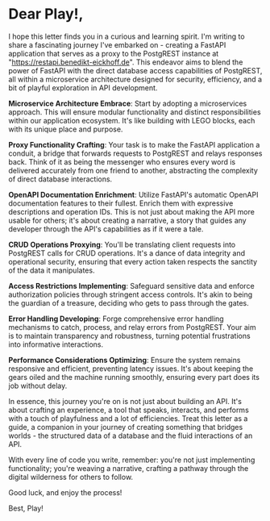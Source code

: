 # Dear Play!,

I hope this letter finds you in a curious and learning spirit. I'm writing to share a fascinating journey I've embarked on - creating a FastAPI application that serves as a proxy to the PostgREST instance at "https://restapi.benedikt-eickhoff.de". This endeavor aims to blend the power of FastAPI with the direct database access capabilities of PostgREST, all within a microservice architecture designed for security, efficiency, and a bit of playful exploration in API development.

**Microservice Architecture Embrace**:
Start by adopting a microservices approach. This will ensure modular functionality and distinct responsibilities within our application ecosystem. It's like building with LEGO blocks, each with its unique place and purpose.

**Proxy Functionality Crafting**:
Your task is to make the FastAPI application a conduit, a bridge that forwards requests to PostgREST and relays responses back. Think of it as being the messenger who ensures every word is delivered accurately from one friend to another, abstracting the complexity of direct database interactions.

**OpenAPI Documentation Enrichment**:
Utilize FastAPI's automatic OpenAPI documentation features to their fullest. Enrich them with expressive descriptions and operation IDs. This is not just about making the API more usable for others; it's about creating a narrative, a story that guides any developer through the API's capabilities as if it were a tale.

**CRUD Operations Proxying**:
You'll be translating client requests into PostgREST calls for CRUD operations. It's a dance of data integrity and operational security, ensuring that every action taken respects the sanctity of the data it manipulates.

**Access Restrictions Implementing**:
Safeguard sensitive data and enforce authorization policies through stringent access controls. It's akin to being the guardian of a treasure, deciding who gets to pass through the gates.

**Error Handling Developing**:
Forge comprehensive error handling mechanisms to catch, process, and relay errors from PostgREST. Your aim is to maintain transparency and robustness, turning potential frustrations into informative interactions.

**Performance Considerations Optimizing**:
Ensure the system remains responsive and efficient, preventing latency issues. It's about keeping the gears oiled and the machine running smoothly, ensuring every part does its job without delay.

In essence, this journey you're on is not just about building an API. It's about crafting an experience, a tool that speaks, interacts, and performs with a touch of playfulness and a lot of efficiencies. Treat this letter as a guide, a companion in your journey of creating something that bridges worlds - the structured data of a database and the fluid interactions of an API.

With every line of code you write, remember: you're not just implementing functionality; you're weaving a narrative, crafting a pathway through the digital wilderness for others to follow.

Good luck, and enjoy the process!

Best,
Play!